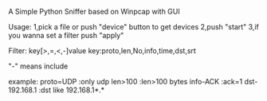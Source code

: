 A Simple Python Sniffer based on Winpcap with GUI

Usage:
1,pick a file or push "device" button to get devices
2,push "start"
3,if you wanna set a filter
push "apply"

Filter:
key[>,=,<,-]value
key:proto,len,No,info,time,dst,srt

"\-" means include

example:
proto=UDP     :only udp
len>100       :len>100 bytes
info-ACK      :ack=1
dst-192.168.1 :dst like 192.168.1*.*
